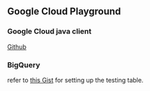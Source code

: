 ## Google Cloud Playground

### Google Cloud java client
[Github](https://github.com/googleapis/google-cloud-java/tree/master/google-cloud-clients)

### BigQuery
refer to [this Gist](https://gist.github.com/bindiego/17898d41e98fae201ce2c1d1da3ba9fc) for setting up the testing table.
